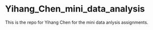 # Yihang_Chen_mini_data_analysis

This is the repo for Yihang Chen for the mini data anlysis assignments. 
